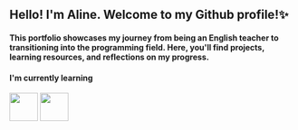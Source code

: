 ## Hello! I'm Aline. Welcome to my Github profile!✨
#### This portfolio showcases my journey from being an English teacher to transitioning into the programming field. Here, you'll find projects, learning resources, and reflections on my progress.

#### I'm currently learning
<img src="https://cdn.jsdelivr.net/gh/devicons/devicon@latest/icons/python/python-original-wordmark.svg" height='50' /> <img src="https://cdn.icon-icons.com/icons2/80/PNG/256/command_prompt_15488.png" height='50' />
